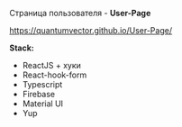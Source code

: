 Страница пользователя - **User-Page**

https://quantumvector.github.io/User-Page/

**Stack:**

- ReactJS + хуки
- React-hook-form
- Typescript
- Firebase
- Material UI
- Yup
